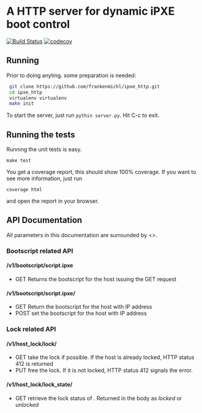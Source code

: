 # A HTTP server for dynamic iPXE boot control
[![Build Status](https://travis-ci.com/frankenmichl/baremetal_support.svg?branch=master)](https://travis-ci.com/frankenmichl/baremetal_support)
[![codecov](https://codecov.io/gh/frankenmichl/baremetal_support/branch/master/graph/badge.svg)](https://codecov.io/gh/frankenmichl/baremetal_support)
## Running

Prior to doing anyting. some preparation is needed: 

```bash
 git clone https://github.com/frankenmichl/ipxe_http.git
 cd ipxe_http
 virtualenv virtualenv
 make init
```

To start the server, just run ```pythin server.py```.
Hit C-c to exit.

## Running the tests

Running the unit tests is easy.
```
make test
```
You get a coverage report, this should show 100% coverage.
If you want to see more information, just run
```
coverage html
```
and open the report in your browser.

## API Documentation
All parameters in this documentation are surrounded by <>.

### Bootscript related API
#### /v1/bootscript/script.ipxe 
- GET
  Returns the bootscript for the host issuing the GET request

#### /v1/bootscript/script.ipxe/<addr> 
- GET
  Return the bootscript for the host with IP address <addr>
- POST
  set the bootscript for the host with IP address <addr>

### Lock related API
#### /v1/host_lock/lock/<addr>
- GET
  take the lock if possible. If the host is already locked, HTTP status 412 is
  returned
- PUT
  free the lock. If it is not locked, HTTP status 412 signals the error.
#### /v1/host_lock/lock_state/<addr>
- GET
  retrieve the lock status of <addr>. Returned in the body as _locked_ or
  _unlocked_
